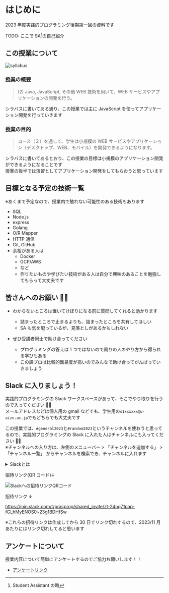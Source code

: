 # はじめに

2023 年度実践的プログラミング後期第一回の資料です

TODO: ここで SA[^1]の自己紹介

## この授業について

![syllabus](/img/practical-programming/first/lec01/syllabus.png)

### 授業の概要

> (2) Java, JavaScript, その他 WEB 技術を用いて、WEB サービスやアプリケーションの開発を行う。

シラバスに書いてある通り、この授業では主に JavaScript を使ってアプリケーション開発を行っていきます

### 授業の目的

> コース（２）を通して、学生は小規模の WEB サービスやアプリケーション（デスクトップ、WEB、モバイル）を開発できるようになります。

シラバスに書いてあるとおり、この授業の目標は小規模のアプリケーション開発ができるようになることです  
授業の後半では演習としてアプリケーション開発をしてもらおうと思っています

## 目標となる予定の技術一覧

※あくまで予定なので、授業内で触れない可能性のある技術もあります

- SQL
- Node.js
- express
- Golang
- O/R Mapper
- HTTP 通信
- Git, GitHub
- 余裕がある人は
  - Docker
  - GCP/AWS
  - など
  - 作りたいものや学びたい技術がある人は自分で興味のあることを勉強してもらって大丈夫です

## 皆さんへのお願い 🙋‍♂️

- わからないところは置いてけぼりになる前に質問してくれると助かります

  - 詰まったところで止まるよりも、詰まったところを共有してほしい
  - SA も気を配っているが、見落としがあるかもしれない

- ぜひ受講者同士で助け合ってください
  - プログラミングの答えは 1 つではないので周りの人のやり方から得られる学びもある
  - この課プロは比較的難易度が高いのでみんなで助け合ってがんばっていきましょう

## Slack に入りましょう！

実践的プログラミングの Slack ワークスペースがあって、そこでやり取りを行うので入ってください 🙏🏻  
メールアドレスなどは個人用の gmail などでも、学生用の`s1xxxxxx@u-aizu.ac.jp`でもどちらでも大丈夫です

この授業では、`#general2023`と`#random2023`というチャンネルを使おうと思ってるので、実践的プログラミングの Slack に入れた人はチャンネルにも入ってください 🙏🏻  
※チャンネルへの入り方は、左側のメニューバー > 「チャンネルを追加する」 > 「チャンネル一覧」 からチャンネルを検索でき、チャンネルに入れます

<details><summary>Slackとは</summary>

Slack はチャットツールです(LINE みたいな感じです)

メッセージにマークアップ記法が使えたり、予約送信ができたり、といった理由で IT 系の組織だと使われることが多いです

ちなみに、Slack の他のチャットツールとして、Discord、Tandem などを使ってる企業やサークルもあります

</details>

招待リンク(QR コード)↓

![Slackへの招待リンクQRコード](/img/practical-programming/second/lec01/slack-join.png)

招待リンク ↓

https://join.slack.com/t/pracprog/shared_invite/zt-24nq71pap-fGLhMyENOS0~23g1BDHfSw

※これらの招待リンクは作成してから 30 日でリンク切れするので、2023/11 月あたりにはリンク切れしてると思います

## アンケートについて

授業内容について簡単にアンケートするのでご協力お願いします！！

- [アンケートリンク](https://forms.gle/8f9YkVeFVgCquowP8)

[^1]: Student Assistant の略
